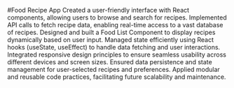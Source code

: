 #Food Recipe App
Created a user-friendly interface with React components, allowing users to browse and search for recipes.
Implemented API calls to fetch recipe data, enabling real-time access to a vast database of recipes.
Designed and built a Food List Component to display recipes dynamically based on user input.
Managed state efficiently using React hooks (useState, useEffect) to handle data fetching and user interactions.
Integrated responsive design principles to ensure seamless usability across different devices and screen sizes.
Ensured data persistence and state management for user-selected recipes and preferences.
Applied modular and reusable code practices, facilitating future scalability and maintenance.
